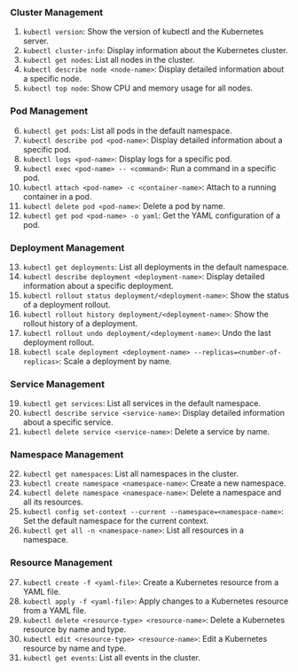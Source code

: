 ### Cluster Management

1. ```kubectl version```: Show the version of kubectl and the Kubernetes server.
2. ```kubectl cluster-info```: Display information about the Kubernetes cluster.
3. ```kubectl get nodes```: List all nodes in the cluster.
4. ```kubectl describe node <node-name>```: Display detailed information about a specific node.
5. ```kubectl top node```: Show CPU and memory usage for all nodes.

### Pod Management
6. ```kubectl get pods```: List all pods in the default namespace.
7. ```kubectl describe pod <pod-name>```: Display detailed information about a specific pod.
8. ```kubectl logs <pod-name>```: Display logs for a specific pod.
9. ```kubectl exec <pod-name> -- <command>```: Run a command in a specific pod.
10. ```kubectl attach <pod-name> -c <container-name>```: Attach to a running container in a pod.
11. ```kubectl delete pod <pod-name>```: Delete a pod by name.
12. ```kubectl get pod <pod-name> -o yaml```: Get the YAML configuration of a pod.

### Deployment Management
13. ```kubectl get deployments```: List all deployments in the default namespace.
14. ```kubectl describe deployment <deployment-name>```: Display detailed information about a specific deployment.
15. ```kubectl rollout status deployment/<deployment-name>```: Show the status of a deployment rollout.
16. ```kubectl rollout history deployment/<deployment-name>```: Show the rollout history of a deployment.
17. ```kubectl rollout undo deployment/<deployment-name>```: Undo the last deployment rollout.
18. ```kubectl scale deployment <deployment-name> --replicas=<number-of-replicas>```: Scale a deployment by name.

### Service Management
19. ```kubectl get services```: List all services in the default namespace.
20. ```kubectl describe service <service-name>```: Display detailed information about a specific service.
21. ```kubectl delete service <service-name>```: Delete a service by name.

### Namespace Management
22. ```kubectl get namespaces```: List all namespaces in the cluster.
23. ```kubectl create namespace <namespace-name>```: Create a new namespace.
24. ```kubectl delete namespace <namespace-name>```: Delete a namespace and all its resources.
25. ```kubectl config set-context --current --namespace=<namespace-name>```: Set the default namespace for the current context.
26. ```kubectl get all -n <namespace-name>```: List all resources in a namespace.

### Resource Management
27. ```kubectl create -f <yaml-file>```: Create a Kubernetes resource from a YAML file.
28. ```kubectl apply -f <yaml-file>```: Apply changes to a Kubernetes resource from a YAML file.
29. ```kubectl delete <resource-type> <resource-name>```: Delete a Kubernetes resource by name and type.
30. ```kubectl edit <resource-type> <resource-name>```: Edit a Kubernetes resource by name and type.
31. ```kubectl get events```: List all events in the cluster.
